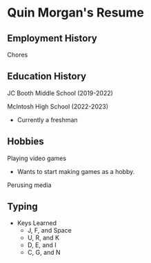 # Quin Morgan's Resume

## Employment History
Chores

## Education History
JC Booth Middle School (2019-2022)

McIntosh High School (2022-2023)
- Currently a freshman

## Hobbies
Playing video games
- Wants to start making games as a hobby.

Perusing media

## Typing
- Keys Learned
  - J, F, and Space
  - U, R, and K
  - D, E, and I
  - C, G, and N
